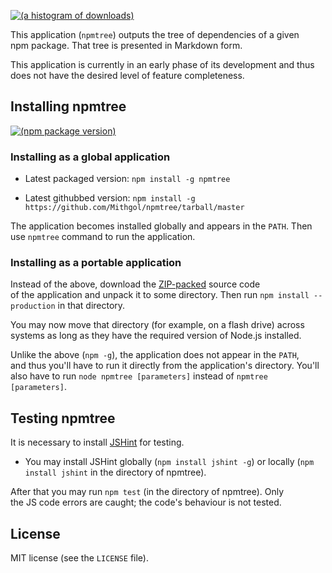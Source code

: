 [![(a histogram of downloads)](https://nodei.co/npm-dl/npmtree.png?height=3)](https://npmjs.org/package/npmtree)

This application (`npmtree`) outputs the tree of dependencies of a given npm package. That tree is presented in Markdown form.

This application is currently in an early phase of its development and thus does not have the desired level of feature completeness.

## Installing npmtree

[![(npm package version)](https://nodei.co/npm/npmtree.png?downloads=true&downloadRank=true)](https://npmjs.org/package/npmtree)

### Installing as a global application

* Latest packaged version: `npm install -g npmtree`

* Latest githubbed version: `npm install -g https://github.com/Mithgol/npmtree/tarball/master`

The application becomes installed globally and appears in the `PATH`. Then use `npmtree` command to run the application.

### Installing as a portable application

Instead of the above, download the [ZIP-packed](https://github.com/Mithgol/npmtree/archive/master.zip) source code of the application and unpack it to some directory. Then run `npm install --production` in that directory.

You may now move that directory (for example, on a flash drive) across systems as long as they have the required version of Node.js installed.

Unlike the above (`npm -g`), the application does not appear in the `PATH`, and thus you'll have to run it directly from the application's directory. You'll also have to run `node npmtree [parameters]` instead of `npmtree [parameters]`.

## Testing npmtree

It is necessary to install [JSHint](http://jshint.com/) for testing.

* You may install JSHint globally (`npm install jshint -g`) or locally (`npm install jshint` in the directory of npmtree).

After that you may run `npm test` (in the directory of npmtree). Only the JS code errors are caught; the code's behaviour is not tested.

## License

MIT license (see the `LICENSE` file).
